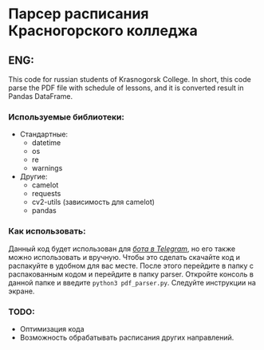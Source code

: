 # Парсер расписания Красногорского колледжа

## ENG:
This code for russian students of Krasnogorsk College. 
In short, this code parse the PDF file with schedule of lessons, and it is converted result in Pandas DataFrame.

### Используемые библиотеки:
* Стандартные:
    * datetime
    * os
    * re
    * warnings
* Другие:
    * camelot
    * requests
    * cv2-utils (зависимость для camelot)
    * pandas

### Как использовать:
Данный код будет использован для [_бота в Telegram_](https://t.me/ScheduleKRSTCBot), но его также можно использовать и 
вручную.
Чтобы это сделать скачайте код и распакуйте в удобном для вас месте. После этого перейдите в папку с
распакованным кодом и перейдите в папку parser. Откройте консоль в данной папке и введите `python3 pdf_parser.py`.
Следуйте инструкции на экране.

### TODO:
* Оптимизация кода
* Возможность обрабатывать расписания других направлений.
